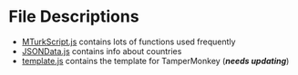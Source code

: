# File Descriptions

- [MTurkScript.js](MTurkScript.js) contains lots of functions used frequently
- [JSONData.js](JSONData.js) contains info about countries
- [template.js](template.js) contains the template for TamperMonkey (***needs updating***)